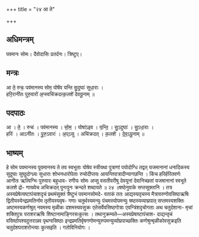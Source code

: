 +++
title = "२४ आ ते"

+++
## अधिमन्त्रम्
पवमानः सोमः। दैवोदासिः प्रतर्दनः। त्रिष्टुप्।

## मन्त्रः
आ ते॒ रुचः॒ पव॑मानस्य सोम॒ योषे॑व यन्ति सु॒दुघाः॑ सुधा॒राः ।  
हरि॒रानी॑तः पुरु॒वारो॑ अ॒प्स्वचि॑क्रदत्क॒लशे॑ देवयू॒नाम् ॥

## पदपाठः
आ । ते॒ । रुचः॑ । पव॑मानस्य । सो॒म॒ । योषा॑ऽइव । य॒न्ति॒ । सु॒ऽदुघाः॑ । सु॒ऽधा॒राः ।  
हरिः॑ । आऽनी॑तः । पु॒रु॒ऽवारः॑ । अ॒प्ऽसु । अचि॑क्रदत् । क॒लशे॑ । दे॒व॒ऽयू॒नाम् ॥

## भाष्यम्
हे सोम पवमानस्य पूयमानस्य ते तव स्वभूताः योषेव स्त्रीयथा पुत्राणां पयोदोग्धि तद्वत् यजमानानां धनादिकस्य सुदुघाः सुष्ठुदोग्ध्र्यः सुधाराः शोभनधारोपेताः रुचोदीप्तयः आयन्तिपात्रादीन्यागछन्ति । किंच हरिर्हरितवर्णः आनीतः ऋत्विग्भिः पुरुवारः बहुधाव- रणीयः सोमः अप्सु वसतीवरीषु देवयूनां देवानिच्छतां यजमानानां स्वभूते कलशे द्रो- णाख्येच अचिक्रदत् पुनःपुनः क्रन्दते शब्दायते ॥ २४ ॥षष्ठेनुवाके सप्तसूक्तानि । तत्र अस्यप्रेषेत्यष्टापंचाशदृचं प्रथमंसूक्तं त्रैष्टुभं पवमानसोमदे- वताकं ततः आद्यस्यतृचस्य मैत्रावरुणोवसिष्ठऋषिः द्वितीयस्येन्द्रप्रमतिर्नाम तृतीयस्यवृष- गणाः चतुर्थस्यमन्युः पंचमस्योपमन्युः षष्ठस्यव्याघ्रपात् सप्तमस्यशक्तिः अष्टमस्यकर्णश्रुत् नवमस्य मृळीकः दशमस्यवसुक्रः एतेसर्वेवसिष्ठगोत्राः एवन्त्रिंशदृचोगताः अथ चतुर्दशाना- मृचां शक्तिपुत्रः पराशरऋषिः शिष्टानामाङ्गिरसःकुत्सः । तथानुक्रम्यते—अस्यप्रेषाष्टापंचाश- दाद्यन्तृचं वसिष्ठोपश्यदुत्तरान्नव पृथग्वसिष्ठाः इन्द्रप्रमतिर्वृषगणोमन्युरुपमन्युर्व्याघ्रपाच्छक्तिः कर्णश्रुन्मृळीकोवसुक्रइति चतुर्दशपराशरोन्त्याः कुत्सइति । गतोविनियोगः ।